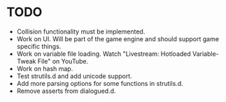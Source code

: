# TODO

* Collision functionality must be implemented.
* Work on UI. Will be part of the game engine and should support game specific things.
* Work on variable file loading. Watch "Livestream: Hotloaded Variable-Tweak File" on YouTube.
* Work on hash map.
* Test strutils.d and add unicode support.
* Add more parsing options for some functions in strutils.d.
* Remove asserts from dialogued.d.
